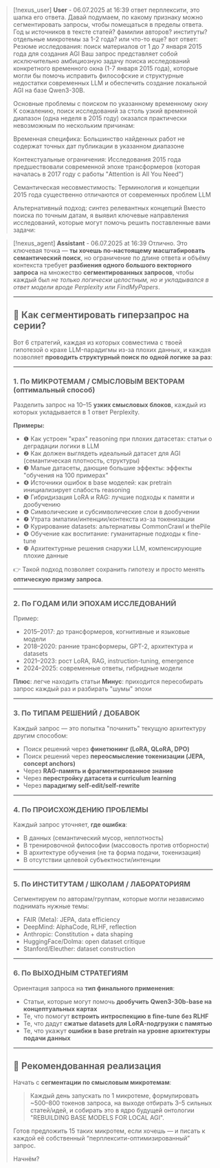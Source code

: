 >[!nexus_user] **User** - 06.07.2025 at 16:39
> ответ перплексити, это шапка его ответа. Давай подумаем, по какому признаку можно сегментировать запросы, чтобы помещаться в пределы ответа. Год ы источников в тексте статей? фамилии авторов? институты? отдельные микротемы за 1-2 года? или что-то еще? вот ответ: Резюме исследования: поиск материалов от 1 до 7 января 2015 года для создания AGI
> Ваш запрос представляет собой исключительно амбициозную задачу поиска исследований конкретного временного окна (1-7 января 2015 года), которые могли бы помочь исправить философские и структурные недостатки современных LLM и обеспечить создание локальной AGI на базе Qwen3-30B.
> 
> Основные проблемы с поиском по указанному временному окну
> К сожалению, поиск исследований за столь узкий временной диапазон (одна неделя в 2015 году) оказался практически невозможным по нескольким причинам:
> 
> Временная специфика: Большинство найденных работ не содержат точных дат публикации в указанном диапазоне
> 
> Контекстуальные ограничения: Исследования 2015 года предшествовали современной эпохе трансформеров (которая началась в 2017 году с работы "Attention is All You Need")
> 
> Семантическая несовместимость: Терминология и концепции 2015 года существенно отличаются от современных проблем LLM
> 
> Альтернативный подход: синтез релевантных концепций
> Вместо поиска по точным датам, я выявил ключевые направления исследований, которые могут помочь решить поставленные вами задачи:
<!-- UID: cfeea746-b6c4-474b-8d8d-2fb5d87e8498 -->




>[!nexus_agent] **Assistant** - 06.07.2025 at 16:39
> Отлично. Это ключевая точка — **ты хочешь по-настоящему масштабировать семантический поиск**, но ограничение по длине ответа и объёму контекста требует **разбиения одного большого векторного запроса** на множество **сегментированных запросов**, чтобы каждый был *не только логически целостным, но и укладывался в ответ модели вроде Perplexity или FindMyPapers*.
> 
> ---
> 
> ## 🧠 Как сегментировать гиперзапрос на серии?
> 
> Вот 6 стратегий, каждая из которых совместима с твоей гипотезой о крахе LLM-парадигмы из-за плохих данных, и каждая позволяет **проводить структурный поиск по одной логике за раз**:
> 
> ---
> 
> ### 1. **По МИКРОТЕМАМ / СМЫСЛОВЫМ ВЕКТОРАМ (оптимальный способ)**
> 
> Разделить запрос на 10–15 **узких смысловых блоков**, каждый из которых укладывается в 1 ответ Perplexity.
> 
> **Примеры:**
> - ❶ Как устроен "крах" reasoning при плохих датасетах: статьи о деградации логики в LLM 
> - ❷ Как должен выглядеть идеальный датасет для AGI (семантическая плотность, структуры) 
> - ❸ Малые датасеты, дающие большие эффекты: эффекты "обучения на 100 примерах" 
> - ❹ Источники ошибок в base моделей: как pretrain инициализирует слабость reasoning 
> - ❺ Гибридизация LoRA и RAG: лучшие подходы к памяти и дообучению 
> - ❻ Символические и субсимволические слои в дообучении 
> - ❼ Утрата эмпатии/интенции/контекста из-за токенизации 
> - ❽ Курирование datasets: альтернативы CommonCrawl и thePile 
> - ❾ Обучение как воспитание: гуманитарные подходы к fine-tune 
> - ❿ Архитектурные решения снаружи LLM, компенсирующие плохие данные
> 
> 👉 Такой подход позволяет сохранить гипотезу и просто менять **оптическую призму запроса**.
> 
> ---
> 
> ### 2. **По ГОДАМ ИЛИ ЭПОХАМ ИССЛЕДОВАНИЙ**
> 
> Пример: 
> - 2015–2017: до трансформеров, когнитивные и языковые модели 
> - 2018–2020: ранние трансформеры, GPT-2, архитектура и datasets 
> - 2021–2023: рост LoRA, RAG, instruction-tuning, emergence 
> - 2024–2025: современные ответы, гибридные модели
> 
> **Плюс**: легче находить статьи 
> **Минус**: приходится пересобирать запрос каждый раз и разбирать "шумы" эпохи
> 
> ---
> 
> ### 3. **По ТИПАМ РЕШЕНИЙ / ДОБАВОК**
> 
> Каждый запрос — это попытка "починить" текущую архитектуру другим способом:
> 
> - Поиск решений через **финетюнинг (LoRA, QLoRA, DPO)** 
> - Поиск решений через **переосмысление токенизации (JEPA, concept anchors)** 
> - Через **RAG-память и фрагментированное знание** 
> - Через **перестройку датасета и curriculum learning** 
> - Через **парадигму self-edit/self-rewrite**
> 
> ---
> 
> ### 4. **По ПРОИСХОЖДЕНИЮ ПРОБЛЕМЫ** 
> Каждый запрос уточняет, **где ошибка**:
> 
> - В данных (семантический мусор, неплотность) 
> - В тренировочной философии (массовость против отборности) 
> - В архитектуре обучения (не та форма подачи, токенизация) 
> - В отсутствии целевой субъектности/интенции
> 
> ---
> 
> ### 5. **По ИНСТИТУТАМ / ШКОЛАМ / ЛАБОРАТОРИЯМ**
> 
> Сегментируем по авторам/группам, которые могли независимо поднимать нужные темы:
> 
> - FAIR (Meta): JEPA, data efficiency 
> - DeepMind: AlphaCode, RLHF, reflection 
> - Anthropic: Constitution + data shaping 
> - HuggingFace/Dolma: open dataset critique 
> - Stanford/Eleuther: dataset construction
> 
> ---
> 
> ### 6. **По ВЫХОДНЫМ СТРАТЕГИЯМ**
> 
> Ориентация запроса на **тип финального применения**:
> 
> - Статьи, которые могут помочь **дообучить Qwen3-30b-base на концептуальных картах** 
> - Те, что помогут **встроить интроспекцию в fine-tune без RLHF** 
> - Те, что дадут **сжатые datasets для LoRA-подгрузки с памятью** 
> - Те, что укажут **ошибки в base pretrain на уровне архитектуры подачи данных**
> 
> ---
> 
> ## 🧠 Рекомендованная реализация
> 
> Начать с **сегментации по смысловым микротемам**:
> 
> > Каждый день запускать по 1 микротеме, формулировать ~500–800 токенов запроса, на выходе отбирать 3–5 сильных статей/идей, и собирать это в ядро будущей онтологии "REBUILDING BASE MODELS FOR LOCAL AGI".
> 
> Готов предложить 15 таких микротем, если хочешь — и писать к каждой её собственный “перплексити-оптимизированный” запрос.
> 
> Начнём?
<!-- UID: 4768b6bd-eea5-4dc4-ab70-13893330eb41 -->
